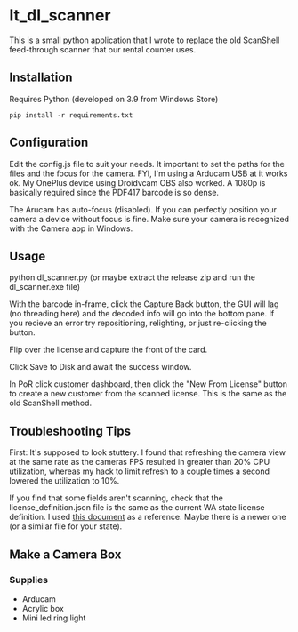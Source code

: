 # lt_dl_scanner

This is a small python application that I wrote to replace the old ScanShell feed-through scanner that our rental counter uses.

## Installation

Requires Python (developed on 3.9 from Windows Store)

    pip install -r requirements.txt

## Configuration

Edit the config.js file to suit your needs. It important to set the paths for the files and the focus for the camera. FYI, I'm using a Arducam USB at it works ok. My OnePlus device using Droidvcam OBS also worked. A 1080p is basically required since the PDF417 barcode is so dense.

The Arucam has auto-focus (disabled). If you can perfectly position your camera a device without focus is fine. Make sure your camera is recognized with the Camera app in Windows.

## Usage

python dl_scanner.py (or maybe extract the release zip and run the dl_scanner.exe file)

With the barcode in-frame, click the Capture Back button, the GUI will lag (no threading here) and the decoded info will go into the bottom pane. If you recieve an error try repositioning, relighting, or just re-clicking the button.

Flip over the license and capture the front of the card.

Click Save to Disk and await the success window.

In PoR click customer dashboard, then click the "New From License" button to create a new customer from the scanned license. This is the same as the old ScanShell method.

## Troubleshooting Tips

First: It's supposed to look stuttery. I found that refreshing the camera view at the same rate as the cameras FPS resulted in greater than 20% CPU utilization, whereas my hack to limit refresh to a couple times a second lowered the utilization to 10%.

If you find that some fields aren't scanning, check that the license_definition.json file is the same as the current WA state license definition. I used [this document](https://www.dol.wa.gov/driverslicense/docs/barcodeCalibration-EDLEID-2017.pdf) as a reference. Maybe there is a newer one (or a similar file for your state).

## Make a Camera Box

### Supplies

- Arducam
- Acrylic box
- Mini led ring light

